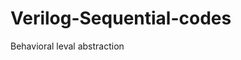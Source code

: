 # Verilog-Sequential-codes
Behavioral leval abstraction                                                                   
